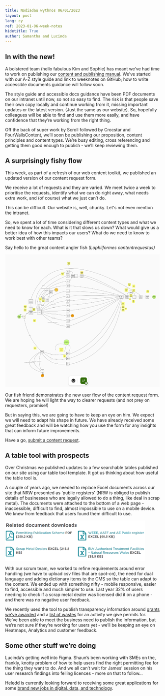```yaml
---
title: Nodiadau wythnos 06/01/2023
layout: post
lang: cy
ref: 2023-01-06-week-notes
hidetitle: True
author: Samantha and Lucinda
---
```

## In with the new!

A bolstered team (hello fabulous Kim and Sophie) has meant we’ve had time to work on publishing our [content and publishing manual](https://naturalresources.wales/footer-links/content-and-publishing-manual/). We’ve started with our A-Z style guide and link to weeknotes on GitHub; how to write accessible documents guidance will follow soon.

The style guide and accessible docs guidance have been PDF documents on our intranet until now, so not so easy to find. The risk is that people save their own copy locally and continue working from it, missing important updates or the latest version. (Just the same as our website). So, hopefully colleagues will be able to find and use them more easily, and have confidence that they’re working from the right thing.

Off the back of super work by Scroll followed by Crocstar and FourWallsContent, we’ll soon be publishing our proposition, content principles and content types. We’re busy editing, cross referencing and getting them good enough to publish - we’ll keep reviewing them.

## A surprisingly fishy flow

This week, as part of a refresh of our web content toolkit, we published an updated version of our content request form.

We receive a lot of requests and they are varied. We meet twice a week to prioritise the requests, identify what we can do right away, what needs extra work, and (of course) what we just can’t do.

This can be difficult. Our website is, well, chunky. Let's not even mention the intranet.

So, we spent a lot of time considering different content types and what we need to know for each. What is it that slows us down? What would give us a better idea of how this impacts our users? What do we need to know to work best with other teams?

Say hello to the great content angler fish *(Lophiiformes contentrequestus)*

![alt text](https://github.com/nrw-digital/week-notes/blob/35e5ef9f10048a5debbb4287323b03ad8a728887/images/Fish.PNG?raw=true)

Our fish friend demonstrates the new user flow of the content request form. We are hoping he will light the way to clearer requests (and not prey on requesters, promise!)

But in saying this, we are going to have to keep an eye on him. We expect we will need to adapt his shape in future. We have already received some great feedback and will be watching how you use the form for any insights that can inform future improvements.

Have a go, [submit a content request](https://www.smartsurvey.co.uk/s/SCU7CL/).

## A table tool with prospects

Over Christmas we published updates to a few searchable tables published on our site using our table tool template. It got us thinking about how useful the table tool is. 

A couple of years ago, we needed to replace Excel documents across our site that NRW presented as ‘public registers’ (NRW is obliged to publish details of businesses who are legally allowed to do a thing, like deal in scrap metal). The documents were attached to the bottom of a web page - inaccessible, difficult to find, almost impossible to use on a mobile device. We knew from feedback that users found them difficult to use.

![alt text](https://github.com/nrw-digital/week-notes/blob/ede4d5dbaab56c568a51825e456ad6b9da5f0ed8/images/Table%20downloads.png?raw=true)

With our scrum team, we worked to refine requirements around error handling (we have to upload csv files that are spot-on), the need for dual language and adding dictionary items to the CMS so the table can adapt to the content. We ended up with something nifty - mobile responsive, easier to find, accessible and much simpler to use. Last year 32% of users needing to check if a scrap metal dealer was licensed did it on a phone - and there was no negative user feedback. 

We recently used the tool to publish transparency information around [grants we’ve awarded](https://naturalresources.wales/about-us/grants-and-funding/grants-awarded/?lang=en) and a [list of wastes](https://naturalresources.wales/permits-and-permissions/waste-permitting/depositing-waste-for-recovery/check-waste-types-used-in-a-typical-deposit-for-recovery-activity/?lang=en) for an activity we give permits for.  We’ve been able to meet the business need to publish the information, but we’re not sure if they’re working for users yet - we’ll be keeping an eye on Heatmaps, Analytics and customer feedback.

## Some other stuff we’re doing

Lucinda’s getting well into Figma. Shaun’s been working with SMEs on the, frankly, knotty problem of how to help users find the right permitting fee for the thing they want to do. And we all can’t wait for James’ session on his user research findings into felling licences - more on that to follow…

Heledd is currently looking forward to receiving some great applications for some [brand new jobs in digital, data, and technology](https://naturalresources.wales/about-us/news/blog/brand-new-jobs-in-digital-data-and-technology/?lang=en).
